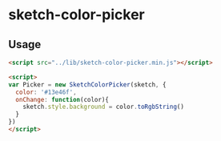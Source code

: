 # sketch-color-picker

## Usage
```html
<script src="../lib/sketch-color-picker.min.js"></script>

<script>
var Picker = new SketchColorPicker(sketch, {
  color: '#13e46f',
  onChange: function(color){
    sketch.style.background = color.toRgbString()
  }
})
</script>
```


